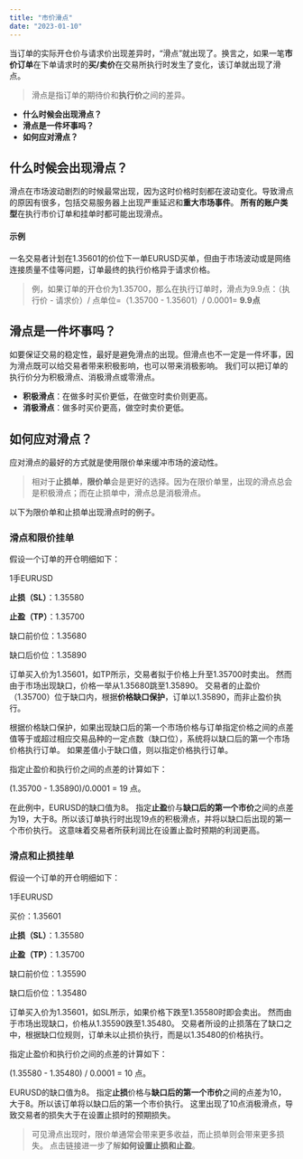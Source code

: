 ```yaml
---
title: "市价滑点"
date: "2023-01-10"
---
```


当订单的实际开仓价与请求价出现差异时，“滑点”就出现了。换言之，如果一笔**市价订单**在下单请求时的**买/卖价**在交易所执行时发生了变化，该订单就出现了滑点。

> 滑点是指订单的期待价和**执行价**之间的差异。

- **什么时候会出现滑点？**
- **滑点是一件坏事吗？**
- **如何应对滑点？**

## 什么时候会出现滑点？

滑点在市场波动剧烈的时候最常出现，因为这时价格时刻都在波动变化。导致滑点的原因有很多，包括交易服务器上出现严重延迟和**重大市场事件**。 **所有的账户类型**在执行市价订单和挂单时都可能出现滑点。

#### **示例**

一名交易者计划在1.35601的价位下一单EURUSD买单，但由于市场波动或是网络连接质量不佳等问题，订单最终的执行价格异于请求价格。

> 例，如果订单的开仓价为1.35700，那么在执行订单时，滑点为9.9点：（执行价 - 请求价）/ 点单位=（1.35700 - 1.35601）/ 0.0001= **9.9点**

## 滑点是一件坏事吗？

如要保证交易的稳定性，最好是避免滑点的出现。但滑点也不一定是一件坏事，因为滑点既可以给交易者带来积极影响，也可以带来消极影响。 我们可以把订单的执行价分为积极滑点、消极滑点或零滑点。

- **积极滑点**：在做多时买价更低，在做空时卖价则更高。
- **消极滑点**：做多时买价更高，做空时卖价更低。

## 如何应对滑点？

应对滑点的最好的方式就是使用限价单来缓冲市场的波动性。

> 相对于**止损单**，**限价单**会是更好的选择。因为在限价单里，出现的滑点总会是积极滑点；而在止损单中，滑点总是消极滑点。

以下为限价单和止损单出现滑点时的例子。

### 滑点和限价挂单

假设一个订单的开仓明细如下：

1手EURUSD

**止损（SL）**：1.35580

**止盈（TP）**：1.35700

缺口前价位：1.35680

缺口后价位：1.35890

订单买入价为1.35601，如TP所示，交易者拟于价格上升至1.35700时卖出。 然而由于市场出现缺口，价格一举从1.35680跳至1.35890。 交易者的止盈价（1.35700）位于缺口内，根据**价格缺口保护**，订单以1.35890，而非止盈价执行。

根据价格缺口保护，如果出现缺口后的第一个市场价格与订单指定价格之间的点差值等于或超过相应交易品种的一定点数（缺口位），系统将以缺口后的第一个市场价格执行订单。 如果差值小于缺口值，则以指定价格执行订单。

指定止盈价和执行价之间的点差的计算如下：

(1.35700 - 1.35890)/0.0001 = 19 点。

在此例中，EURUSD的缺口值为8。 指定**止盈**价与**缺口后的第一个市价**之间的点差为19，大于8。所以该订单执行时出现19点的积极滑点，并将以缺口后出现的第一个市价执行。 这意味着交易者所获利润比在设置止盈时预期的利润更高。

### 滑点和止损挂单

假设一个订单的开仓明细如下：

1手EURUSD

买价：1.35601

**止损（SL）**：1.35580

**止盈（TP）**：1.35700

缺口前价位：1.35590

缺口后价位：1.35480

订单买入价为1.35601，如SL所示，如果价格下跌至1.35580时即会卖出。 然而由于市场出现缺口，价格从1.35590跌至1.35480。 交易者所设的止损落在了缺口之中，根据缺口位规则，订单未以止损价执行，而是以1.35480的价格执行。

指定止盈价和执行价之间的点差的计算如下：

(1.35580 - 1.35480) / 0.0001 = 10 点。

EURUSD的缺口值为8。 指定**止损**价格与**缺口后的第一个市价**之间的点差为10，大于8。所以该订单将以缺口后的第一个市价执行。 这里出现了10点消极滑点，导致交易者的损失大于在设置止损时的预期损失。

> 可见滑点出现时，限价单通常会带来更多收益，而止损单则会带来更多损失。 点击链接进一步了解**如何设置止损和止盈**。
